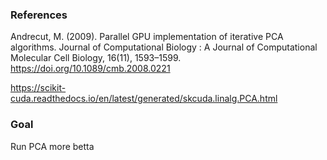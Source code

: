 ### References

Andrecut, M. (2009). Parallel GPU implementation of iterative PCA algorithms. Journal of Computational Biology : A Journal of Computational Molecular Cell Biology, 16(11), 1593–1599. https://doi.org/10.1089/cmb.2008.0221

https://scikit-cuda.readthedocs.io/en/latest/generated/skcuda.linalg.PCA.html

### Goal

Run PCA more betta
